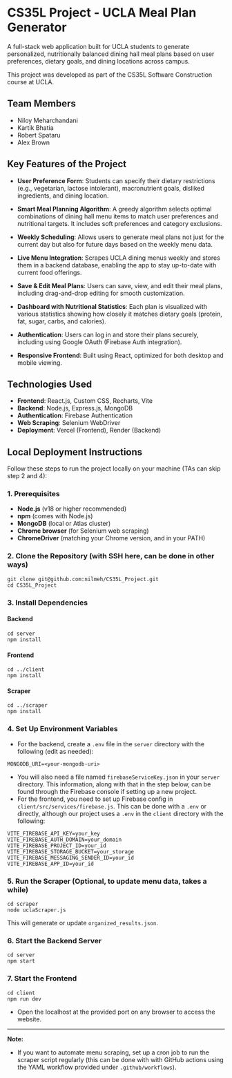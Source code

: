# CS35L Project - UCLA Meal Plan Generator

A full-stack web application built for UCLA students to generate personalized, nutritionally balanced dining hall meal plans based on user preferences, dietary goals, and dining locations across campus.

This project was developed as part of the CS35L Software Construction course at UCLA.

## Team Members
- Niloy Meharchandani
- Kartik Bhatia
- Robert Spataru
- Alex Brown


## Key Features of the Project

- **User Preference Form**: Students can specify their dietary restrictions (e.g., vegetarian, lactose intolerant), macronutrient goals, disliked ingredients, and dining location.

- **Smart Meal Planning Algorithm**: A greedy algorithm selects optimal combinations of dining hall menu items to match user preferences and nutritional targets. It includes soft preferences and category exclusions.

- **Weekly Scheduling**: Allows users to generate meal plans not just for the current day but also for future days based on the weekly menu data.

- **Live Menu Integration**: Scrapes UCLA dining menus weekly and stores them in a backend database, enabling the app to stay up-to-date with current food offerings.

- **Save & Edit Meal Plans**: Users can save, view, and edit their meal plans, including drag-and-drop editing for smooth customization.

- **Dashboard with Nutritional Statistics**: Each plan is visualized with various statistics showing how closely it matches dietary goals (protein, fat, sugar, carbs, and calories).

- **Authentication**: Users can log in and store their plans securely, including using Google OAuth (Firebase Auth integration).

- **Responsive Frontend**: Built using React, optimized for both desktop and mobile viewing.

## Technologies Used

- **Frontend**: React.js, Custom CSS, Recharts, Vite
- **Backend**: Node.js, Express.js, MongoDB
- **Authentication**: Firebase Authentication
- **Web Scraping**: Selenium WebDriver
- **Deployment**: Vercel (Frontend), Render (Backend)

## Local Deployment Instructions

Follow these steps to run the project locally on your machine (TAs can skip step 2 and 4):

### 1. Prerequisites
- **Node.js** (v18 or higher recommended)
- **npm** (comes with Node.js)
- **MongoDB** (local or Atlas cluster)
- **Chrome browser** (for Selenium web scraping)
- **ChromeDriver** (matching your Chrome version, and in your PATH)

### 2. Clone the Repository (with SSH here, can be done in other ways)
```
git clone git@github.com:nilmeh/CS35L_Project.git
cd CS35L_Project
```

### 3. Install Dependencies
#### Backend
```
cd server
npm install
```
#### Frontend
```
cd ../client
npm install
```
#### Scraper
```
cd ../scraper
npm install
```

### 4. Set Up Environment Variables
- For the backend, create a `.env` file in the `server` directory with the following (edit as needed):
```
MONGODB_URI=<your-mongodb-uri>
```
- You will also need a file named `firebaseServiceKey.json` in your `server` directory. This information, along with that in the step below, can be found through the Firebase console if setting up a new project.
- For the frontend, you need to set up Firebase config in `client/src/services/firebase.js`. This can be done with a `.env` or directly, although our project uses a `.env` in the `client` directory with the following:
```
VITE_FIREBASE_API_KEY=your_key
VITE_FIREBASE_AUTH_DOMAIN=your_domain
VITE_FIREBASE_PROJECT_ID=your_id
VITE_FIREBASE_STORAGE_BUCKET=your_storage
VITE_FIREBASE_MESSAGING_SENDER_ID=your_id
VITE_FIREBASE_APP_ID=your_id
```

### 5. Run the Scraper (Optional, to update menu data, takes a while)
```
cd scraper
node uclaScraper.js
```
This will generate or update `organized_results.json`.

### 6. Start the Backend Server
```
cd server
npm start
```

### 7. Start the Frontend
```
cd client
npm run dev
```
- Open the localhost at the provided port on any browser to access the website.
---

**Note:**
- If you want to automate menu scraping, set up a cron job to run the scraper script regularly (this can be done with with GitHub actions using the YAML workflow provided under `.github/workflows`).
